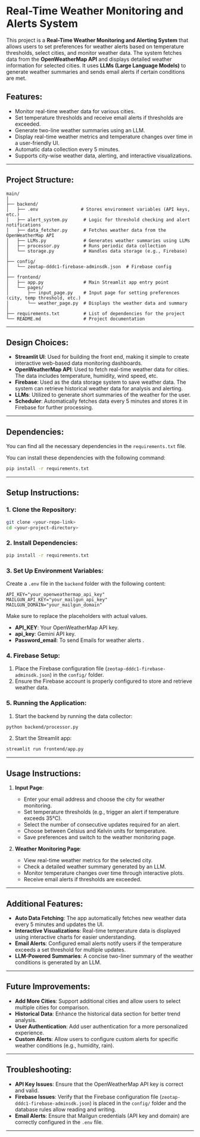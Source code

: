 
# Real-Time Weather Monitoring and Alerts System

This project is a **Real-Time Weather Monitoring and Alerting System** that allows users to set preferences for weather alerts based on temperature thresholds, select cities, and monitor weather data. The system fetches data from the **OpenWeatherMap API** and displays detailed weather information for selected cities. It uses **LLMs (Large Language Models)** to generate weather summaries and sends email alerts if certain conditions are met.

## Features:
- Monitor real-time weather data for various cities.
- Set temperature thresholds and receive email alerts if thresholds are exceeded.
- Generate two-line weather summaries using an LLM.
- Display real-time weather metrics and temperature changes over time in a user-friendly UI.
- Automatic data collection every 5 minutes.
- Supports city-wise weather data, alerting, and interactive visualizations.

---

## Project Structure:

```
main/
│
├── backend/
│   ├── .env                # Stores environment variables (API keys, etc.)
│   ├── alert_system.py      # Logic for threshold checking and alert notifications
│   ├── data_fetcher.py      # Fetches weather data from the OpenWeatherMap API
│   ├── LLMs.py              # Generates weather summaries using LLMs
│   ├── processor.py         # Runs periodic data collection
│   └── storage.py           # Handles data storage (e.g., Firebase)
│
├── config/
│   └── zeotap-dddc1-firebase-adminsdk.json  # Firebase config
│
├── frontend/
│   ├── app.py               # Main Streamlit app entry point
│   └── pages/
│       ├── input_page.py    # Input page for setting preferences (city, temp threshold, etc.)
│       └── weather_page.py  # Displays the weather data and summary
│
├── requirements.txt         # List of dependencies for the project
└── README.md                # Project documentation
```

---

## Design Choices:

- **Streamlit UI**: Used for building the front end, making it simple to create interactive web-based data monitoring dashboards.
- **OpenWeatherMap API**: Used to fetch real-time weather data for cities. The data includes temperature, humidity, wind speed, etc.
- **Firebase**: Used as the data storage system to save weather data. The system can retrieve historical weather data for analysis and alerting.
- **LLMs**: Utilized to generate short summaries of the weather for the user.
- **Scheduler**: Automatically fetches data every 5 minutes and stores it in Firebase for further processing.

---

## Dependencies:

You can find all the necessary dependencies in the `requirements.txt` file.

You can install these dependencies with the following command:

```bash
pip install -r requirements.txt
```

---

## Setup Instructions:

### 1. Clone the Repository:

```bash
git clone <your-repo-link>
cd <your-project-directory>
```

### 2. Install Dependencies:

```bash
pip install -r requirements.txt
```

### 3. Set Up Environment Variables:

Create a `.env` file in the `backend` folder with the following content:

```env
API_KEY="your_openweathermap_api_key"
MAILGUN_API_KEY="your_mailgun_api_key"
MAILGUN_DOMAIN="your_mailgun_domain"
```

Make sure to replace the placeholders with actual values. 

- **API_KEY**: Your OpenWeatherMap API key.
- **api_key**: Gemini API key.
- **Password_email**: To send Emails for weather alerts .

### 4. Firebase Setup:

1. Place the Firebase configuration file (`zeotap-dddc1-firebase-adminsdk.json`) in the `config/` folder.
2. Ensure the Firebase account is properly configured to store and retrieve weather data.

### 5. Running the Application:

1. Start the backend by running the data collector:

```bash
python backend/processor.py
```

2. Start the Streamlit app:

```bash
streamlit run frontend/app.py
```

---

## Usage Instructions:

1. **Input Page**:
   - Enter your email address and choose the city for weather monitoring.
   - Set temperature thresholds (e.g., trigger an alert if temperature exceeds 35°C).
   - Select the number of consecutive updates required for an alert.
   - Choose between Celsius and Kelvin units for temperature.
   - Save preferences and switch to the weather monitoring page.

2. **Weather Monitoring Page**:
   - View real-time weather metrics for the selected city.
   - Check a detailed weather summary generated by an LLM.
   - Monitor temperature changes over time through interactive plots.
   - Receive email alerts if thresholds are exceeded.

---

## Additional Features:

- **Auto Data Fetching**: The app automatically fetches new weather data every 5 minutes and updates the UI.
- **Interactive Visualizations**: Real-time temperature data is displayed using interactive charts for easier understanding.
- **Email Alerts**: Configured email alerts notify users if the temperature exceeds a set threshold for multiple updates.
- **LLM-Powered Summaries**: A concise two-liner summary of the weather conditions is generated by an LLM.

---

## Future Improvements:

- **Add More Cities**: Support additional cities and allow users to select multiple cities for comparison.
- **Historical Data**: Enhance the historical data section for better trend analysis.
- **User Authentication**: Add user authentication for a more personalized experience.
- **Custom Alerts**: Allow users to configure custom alerts for specific weather conditions (e.g., humidity, rain).
  
---

## Troubleshooting:

- **API Key Issues**: Ensure that the OpenWeatherMap API key is correct and valid.
- **Firebase Issues**: Verify that the Firebase configuration file (`zeotap-dddc1-firebase-adminsdk.json`) is placed in the `config/` folder and the database rules allow reading and writing.
- **Email Alerts**: Ensure that Mailgun credentials (API key and domain) are correctly configured in the `.env` file.

---
